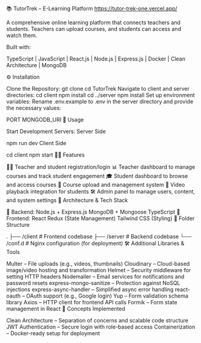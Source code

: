 📚 TutorTrek – E-Learning Platform  https://tutor-trek-one.vercel.app/

A comprehensive online learning platform that connects teachers and students. Teachers can upload courses, and students can access and watch them.

Built with:

TypeScript | JavaScript | React.js | Node.js | Express.js | Docker | Clean Architecture | MongoDB

⚙️ Installation

Clone the Repository:
git clone 
cd TutorTrek
Navigate to client and server directories:
cd client
npm install
cd ../server
npm install
Set up environment variables:
Rename .env.example to .env in the server directory and provide the necessary values:

PORT
MONGODB_URI
🚀 Usage

Start Development Servers:
Server Side

npm run dev
Client Side

cd client
npm start
🧑‍🏫 Features

👩‍🏫 Teacher and student registration/login
📊 Teacher dashboard to manage courses and track student engagement
🎓 Student dashboard to browse and access courses
📁 Course upload and management system
🎥 Video playback integration for students
🛠️ Admin panel to manage users, content, and system settings
🧱 Architecture & Tech Stack

🔧 Backend:
Node.js + Express.js
MongoDB + Mongoose
TypeScript
🎨 Frontend:
React
Redux (State Management)
Tailwind CSS (Styling)
📁 Folder Structure

.
├── /client           # Frontend codebase
├── /server           # Backend codebase
└── /conf.d           # Nginx configuration (for deployment)
🛠️ Additional Libraries & Tools

Multer – File uploads (e.g., videos, thumbnails)
Cloudinary – Cloud-based image/video hosting and transformation
Helmet – Security middleware for setting HTTP headers
Nodemailer – Email services for notifications and password resets
express-mongo-sanitize – Protection against NoSQL injections
express-async-handler – Simplified async error handling
react-oauth – OAuth support (e.g., Google login)
Yup – Form validation schema library
Axios – HTTP client for frontend API calls
Formik – Form state management in React
🧠 Concepts Implemented

Clean Architecture – Separation of concerns and scalable code structure
JWT Authentication – Secure login with role-based access
Containerization – Docker-ready setup for deployment
